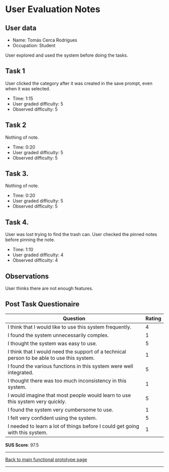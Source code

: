 # User Evaluation Notes

## User data

- Name: Tomás Cerca Rodrigues
- Occupation: Student

User explored and used the system before doing the tasks.

## Task 1

User clicked the category after it was created in the save prompt, even when it
was selected.

- Time: 1:15
- User graded difficulty: 5
- Observed difficulty: 5

## Task 2

Nothing of note.

- Time: 0:20
- User graded difficulty: 5
- Observed difficulty: 5

## Task 3.

Nothing of note.

- Time: 0:20
- User graded difficulty: 5
- Observed difficulty: 5

## Task 4.

User was lost trying to find the trash can.
User checked the pinned notes before pinning the note.

- Time: 1:10
- User graded difficulty: 4
- Observed difficulty: 4

## Observations

User thinks there are not enough features.

## Post Task Questionaire

| Question                                                                                   | Rating |
| ------------------------------------------------------------------------------------------ | ------ |
| I think that I would like to use this system frequently.                                   | 4      |
| I found the system unnecessarily complex.                                                  | 1      |
| I thought the system was easy to use.                                                      | 5      |
| I think that I would need the support of a technical person to be able to use this system. | 1      |
| I found the various functions in this system were well integrated.                         | 5      |
| I thought there was too much inconsistency in this system.                                 | 1      |
| I would imagine that most people would learn to use this system very quickly.              | 5      |
| I found the system very cumbersome to use.                                                 | 1      |
| I felt very confident using the system.                                                    | 5      |
| I needed to learn a lot of things before I could get going with this system.               | 1      |

**SUS Score**: 97.5

---
[Back to main functional prototype page](../e_stage_4_functional_prototype_and_evaluation.md)

---
